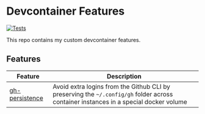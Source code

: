 # Devcontainer Features

[![Tests](https://github.com/mi-skam/devcontainer-features/actions/workflows/test.yaml/badge.svg)](https://github.com/mi-skam/devcontainer-features/actions/workflows/test.yaml)

This repo contains my custom devcontainer features.

## Features

| Feature                                | Description                                                                                                                          |
| -------------------------------------- | ------------------------------------------------------------------------------------------------------------------------------------ |
| [gh-persistence](./src/gh-persistence) | Avoid extra logins from the Github CLI by preserving the `~/.config/gh` folder across container instances in a special docker volume |